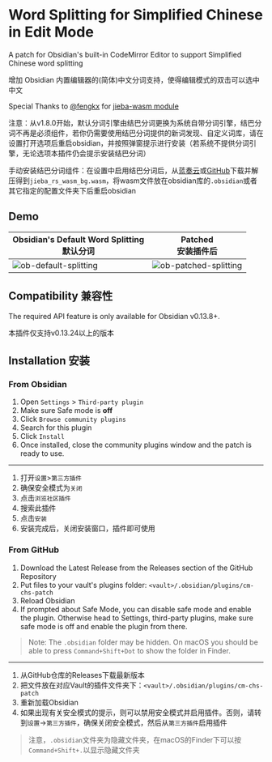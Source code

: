 # Word Splitting for Simplified Chinese in Edit Mode

A patch for Obsidian's built-in CodeMirror Editor to support Simplified Chinese word splitting

增加 Obsidian 内置编辑器的(简体)中文分词支持，使得编辑模式的双击可以选中中文

Special Thanks to [@fengkx](https://github.com/fengkx) for [jieba-wasm module](https://github.com/fengkx/jieba-wasm)

注意：从v1.8.0开始，默认分词引擎由结巴分词更换为系统自带分词引擎，结巴分词不再是必须组件，若你仍需要使用结巴分词提供的新词发现、自定义词库，请在设置打开选项后重启obsidian，并按照弹窗提示进行安装（若系统不提供分词引擎，无论选项本插件仍会提示安装结巴分词）

手动安装结巴分词组件：在设置中启用结巴分词后，从[蓝奏云](https://wwe.lanzoum.com/igUPR00jp02h)或[GitHub](https://github.com/aidenlx/cm-chs-patch/blob/master/assets/jiaba-wasm/jieba_rs_wasm_bg.wasm.zip?raw=true)下载并解压得到`jieba_rs_wasm_bg.wasm`，将wasm文件放在obsidian库的`.obsidian`或者其它指定的配置文件夹下后重启obsidian

## Demo

| Obsidian's Default Word Splitting<br>默认分词 | Patched<br>安装插件后 |
| ------------------ | ----------- |
| ![ob-default-splitting](https://img.aidenlx.top/img/ob-default-splitting.gif)                   | ![ob-patched-splitting](https://img.aidenlx.top/img/ob-patched-splitting.gif)            |

## Compatibility 兼容性

The required API feature is only available for Obsidian v0.13.8+.

本插件仅支持v0.13.24以上的版本

## Installation 安装

### From Obsidian

1. Open `Settings` > `Third-party plugin`
2. Make sure Safe mode is **off**
3. Click `Browse community plugins`
4. Search for this plugin
5. Click `Install`
6. Once installed, close the community plugins window and the patch is ready to use.

***

1. 打开`设置`>`第三方插件`
2. 确保安全模式为`关闭`
3. 点击`浏览社区插件`
4. 搜索此插件
5. 点击`安装`
6. 安装完成后，关闭安装窗口，插件即可使用

### From GitHub

1. Download the Latest Release from the Releases section of the GitHub Repository
2. Put files to your vault's plugins folder: `<vault>/.obsidian/plugins/cm-chs-patch`  
3. Reload Obsidian
4. If prompted about Safe Mode, you can disable safe mode and enable the plugin.
Otherwise head to Settings, third-party plugins, make sure safe mode is off and
enable the plugin from there.

> Note: The `.obsidian` folder may be hidden. On macOS you should be able to press `Command+Shift+Dot` to show the folder in Finder.

***

1. 从GitHub仓库的Releases下载最新版本
2. 把文件放在对应Vault的插件文件夹下：`<vault>/.obsidian/plugins/cm-chs-patch`
3. 重新加载Obsidian
4. 如果出现有关安全模式的提示，则可以禁用安全模式并启用插件。否则，请转到`设置`→`第三方插件`，确保关闭安全模式，然后从`第三方插件`启用插件

> 注意，`.obsidian`文件夹为隐藏文件夹，在macOS的Finder下可以按`Command+Shift+.`以显示隐藏文件夹

